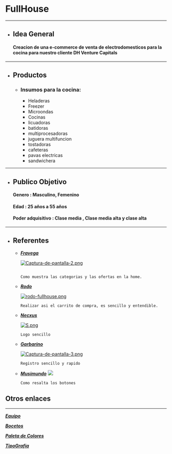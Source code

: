 # FullHouse
___

+ ##  __Idea General__
    
    #### Creacion de una e-commerce de venta de electrodomesticos para la cocina para nuestro cliente DH Venture Capitals

___

+ ##  __Productos__
   
   - ### Insumos para la cocina:
    
      + Heladeras
      + Freezer
      + Microondas
      + Cocinas
      + licuadoras
      + batidoras
      + multiprocesadoras
      + juguera multifuncion
      + tostadoras
      + cafeteras
      + pavas electricas
      + sandwichera
     
___



+ ## __Publico Objetivo__
    
   #### Genero : Masculino, Femenino
   #### Edad : 25 años a 55 años
   #### Poder adquisitivo : Clase media , Clase media alta y clase alta
   
___


+ ## __Referentes__

     - [___Fravega___](https://www.fravega.com/)
      
        [![Captura-de-pantalla-2.png](https://i.postimg.cc/FRcHDHm7/Captura-de-pantalla-2.png)](https://postimg.cc/9Rm2fVDh)
        ```

        Como muestra las categorias y las ofertas en la home.
        
     - [___Rodo___](https://rodo.com.ar/)
     
        [![rodo-fullhouse.png](https://i.postimg.cc/nrkDy1Kd/rodo-fullhouse.png)](https://postimg.cc/2L1yvhKv)
        ```
        Realizar asi el carrito de compra, es sencillo y entendible.

     - [___Necxus___](https://www.necxus.com.ar/)

        [![S.png](https://i.postimg.cc/Gp1MRqHh/S.png)](https://postimg.cc/pmqQYQfg)
        ```
        Logo sencillo 
        
     - [___Garbarino___](https://www.garbarino.com)
     
       [![Captura-de-pantalla-3.png](https://i.postimg.cc/ZYGqTZgn/Captura-de-pantalla-3.png)](https://postimg.cc/hh0nsFKR)
       ```
       Registro sencillo y rapido
       
     - [___Musimundo___](https://www.musimundo.com/electrohogar/heladeras/heladera-cycle-defrost-standard-electric-ste-2f1600b-blanco/p/00240151)
       ![](https://github.com/jerebustos/Grupo-7-FullHouse/blob/master/Dise%C3%B1o/imagenes/musimundo.png)
       ```
       Como resalta los botones 
       
## __Otros enlaces__
___
        
        

[***Equipo***](Equipo.md)

[***Bocetos***](Diseño/bocetos.md)

[***Paleta de Colores***](Diseño/Colores.md)

[***TipoGrafia***](Diseño/tipografia.md)



